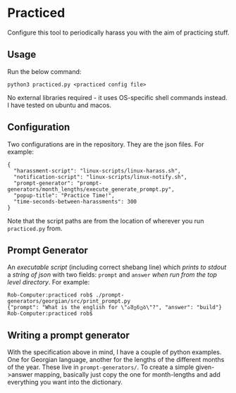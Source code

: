 # Practiced

Configure this tool to periodically harass you with the aim of practicing stuff.

## Usage

Run the below command:

```
python3 practiced.py <practiced config file>
```

No external libraries required - it uses OS-specific shell commands instead. I have tested on ubuntu and macos.

## Configuration

Two configurations are in the repository. They are the json files. For example:

```
{
  "harassment-script": "linux-scripts/linux-harass.sh",
  "notification-script": "linux-scripts/linux-notify.sh",
  "prompt-generator": "prompt-generators/month_lengths/execute_generate_prompt.py",
  "popup-title": "Practice Time!",
  "time-seconds-between-harassments": 300
}
```

Note that the script paths are from the location of wherever you run `practiced.py` from.

## Prompt Generator

An _executable script_ (including correct shebang line) which _prints to stdout_ a _string of json_ with two fields: `prompt` and `answer` _when run from the top
level directory_. For example:

```
Rob-Computer:practiced rob$ ./prompt-generators/georgian/src/print_prompt.py
{"prompt": "What is the english for \"აშენებ\"?", "answer": "build"}
Rob-Computer:practiced rob$
```

## Writing a prompt generator

With the specification above in mind, I have a couple of python examples. One for Georgian language, another for the lengths of the different months of the year. These live in `prompt-generators/`. To create a simple given->answer mapping, basically just copy the one for month-lengths and add everything you want into the dictionary.
